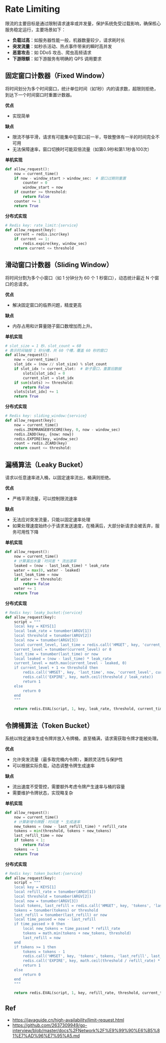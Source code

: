 # Rate Limiting

限流的主要目标是通过限制请求速率或并发量，保护系统免受过载影响，确保核心服务稳定运行，主要场景如下：

- **负载过高**：如服务器性能一般，机器数量较少，请求耗时长
- **突发流量**：如秒杀活动、热点事件带来的瞬时高并发
- **恶意攻击**：如 DDoS 攻击、爬虫高频请求
- **下游限额**：如下游服务有明确的 QPS 调用要求

## 固定窗口计数器（Fixed Window）

将时间划分为多个时间窗口，统计单位时间（如1秒）内的请求数，超限则拒绝，到达下一个时间窗口时重置计数器。

**优点**

- 实现简单

**缺点**

- 限流不够平滑，请求有可能集中在窗口前一半，导致整体有一半的时间完全不可用
- 无法保障速率，窗口切换时可能双倍流量（如第0.9秒和第1.1秒各100次）

**单机实现**

```python
def allow_request():
    now = current_time()
    if now - window_start > window_sec:  # 窗口过期则重置
        counter = 0
        window_start = now
    if counter >= threshold:
        return False
    counter += 1
    return True
```

**分布式实现**

```python
# Redis key: rate_limit:{service}
def allow_request(key):
    current = redis.incr(key)
    if current == 1:
        redis.expire(key, window_sec)
    return current <= threshold
```

## 滑动窗口计数器（Sliding Window）

将时间分割为多个小窗口（如 1 分钟分为 60 个 1 秒窗口），动态统计最近 N 个窗口的总请求。

**优点**

- 解决固定窗口的临界问题，精度更高

**缺点**

- 内存占用和计算量随子窗口数增加而上升。  

**单机实现**

```python
# slot_size = 1 秒、slot_count = 60
# 表示时间轴按 1 秒分槽，共 60 个槽，覆盖 60 秒的窗口
def allow_request():
    now = current_time()
    slot_idx = (now // slot_size) % slot_count
    if slot_idx != current_slot:  # 新子窗口，重置旧数据
        slots[slot_idx] = 0
        current_slot = slot_idx
    if sum(slots) >= threshold:
        return False
    slots[slot_idx] += 1
    return True
```

**分布式实现**

```python
# Redis key: sliding_window:{service}
def allow_request(key):
    now = current_time()
    redis.ZREMRANGEBYSCORE(key, 0, now - window_sec)
    redis.ZADD(key, {now: now})
    redis.EXPIRE(key, window_sec)
    count = redis.ZCARD(key)
    return count <= threshold:
```

## 漏桶算法（Leaky Bucket）

请求以任意速率进入桶，以固定速率流出，桶满则拒绝。

**优点**

- 严格平滑流量，可以控制限流速率

**缺点**

- 无法应对突发流量，只能以固定速率处理
- 如果处理速度始终小于请求发送速度，在桶满后，大部分新请求会被丢弃，服务可用性下降

**单机实现**

```python
def allow_request():
    now = current_time()
    # 计算漏出水量：时间差 * 流出速率
    leaked = (now - last_leak_time) * leak_rate
    water = max(0, water - leaked)
    last_leak_time = now
    if water >= threshold:
        return False
    water += 1
    return True
```

**分布式实现**

```python
# Redis key: leaky_bucket:{service}
def allow_request(key):
    script = """
    local key = KEYS[1]
    local leak_rate = tonumber(ARGV[1])
    local threshold = tonumber(ARGV[2])
    local now = tonumber(ARGV[3])
    local current_level, last_time = redis.call('HMGET', key, 'current_level', 'last_time' )
    current_level = tonumber(current_level) or 0
    last_time = tonumber(last_time) or now
    local leaked = (now - last_time) * leak_rate
    current_level = math.max(current_level - leaked, 0)
    if current_level + 1 <= threshold then
        redis.call('HMSET', key, 'last_time', now, 'current_level', current_level + 1)
        redis.call('EXPIRE', key, math.ceil(threshold / leak_rate))
        return 1
    else
        return 0
    end
    """

    return redis.EVAL(script, 1, key, leak_rate, threshold, current_time())
```

## 令牌桶算法（Token Bucket）

系统以特定速率生成令牌并放入令牌桶，直至桶满，请求需获取令牌才能被处理。

**优点**

- 允许突发流量（最多取完桶内令牌），兼顾灵活性与保护性
- 可以根据实际负载，动态调整令牌生成速率

**缺点**

- 流出速度不受管控，需要额外考虑令牌产生速率与桶的容量
- 需要维护令牌状态，实现略复杂

**单机实现**

```python
def allow_request():
    now = current_time()
    # 计算新增令牌数：时间差 * 生成速率
    new_tokens = (now - last_refill_time) * refill_rate
    tokens = min(threshold, tokens + new_tokens)
    last_refill_time = now
    if tokens < 1:
        return False
    tokens -= 1
    return True
```

**分布式实现**

```python
# Redis key: token_bucket:{service}
def allow_request(key):
    script = """
    local key = KEYS[1]
    local refill_rate = tonumber(ARGV[1])
    local threshold = tonumber(ARGV[2])
    local now = tonumber(ARGV[3])
    local tokens, last_refill = redis.call('HMGET', key, 'tokens', 'last_refill')
    tokens = tonumber(tokens) or threshold
    last_refill = tonumber(last_refill) or now
    local time_passed = now - last_refill
    if time_passed > 0 then
        local new_tokens = time_passed * refill_rate
        tokens = math.min(tokens + new_tokens, threshold)
        last_refill = now
    end
    if tokens >= 1 then
        tokens = tokens - 1
        redis.call('HMSET', key, 'tokens', tokens, 'last_refill', last_refill)
        redis.call('EXPIRE', key, math.ceil(threshold / refill_rate) * 2)
        return 1
    else
        return 0
    end
    """

    return redis.EVAL(script, 1, key, refill_rate, threshold, current_time())
```

## Ref

- <https://javaguide.cn/high-availability/limit-request.html>
- <https://github.com/2637309949/go-interview/blob/master/docs%2FNetwork%2F%E9%99%90%E6%B5%81%E7%AD%96%E7%95%A5.md>
